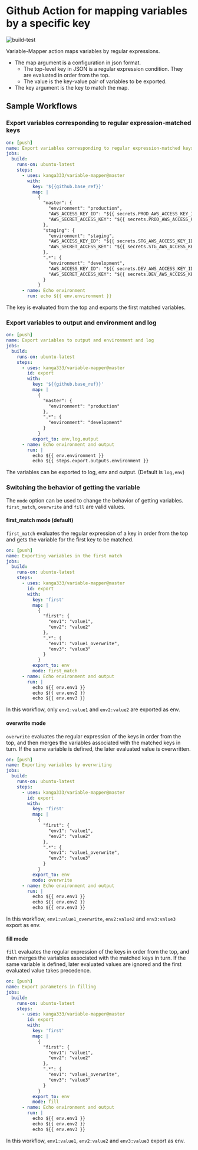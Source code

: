 # Github Action for mapping variables by a specific key

![build-test](https://github.com/kanga333/variable-mapper/workflows/build-test/badge.svg)

Variable-Mapper action maps variables by regular expressions.

- The map argument is a configuration in json format.
  - The top-level key in JSON is a regular expression condition. They are
    evaluated in order from the top.
  - The value is the key-value pair of variables to be exported.
- The key argument is the key to match the map.

## Sample Workflows

### Export variables corresponding to regular expression-matched keys

```yaml
on: [push]
name: Export variables corresponding to regular expression-matched keys
jobs:
  build:
    runs-on: ubuntu-latest
    steps:
      - uses: kanga333/variable-mapper@master
        with:
          key: '${{github.base_ref}}'
          map: |
            {
              "master": {
                "environment": "production",
                "AWS_ACCESS_KEY_ID": "${{ secrets.PROD_AWS_ACCESS_KEY_ID }}",
                "AWS_SECRET_ACCESS_KEY": "${{ secrets.PROD_AWS_ACCESS_KEY_ID }}"
              },
              "staging": {
                "environment": "staging",
                "AWS_ACCESS_KEY_ID": "${{ secrets.STG_AWS_ACCESS_KEY_ID }}",
                "AWS_SECRET_ACCESS_KEY": "${{ secrets.STG_AWS_ACCESS_KEY_ID }}"
              },
              ".*": {
                "environment": "development",
                "AWS_ACCESS_KEY_ID": "${{ secrets.DEV_AWS_ACCESS_KEY_ID }}",
                "AWS_SECRET_ACCESS_KEY": "${{ secrets.DEV_AWS_ACCESS_KEY_ID }}"
              }
            }
      - name: Echo environment
        run: echo ${{ env.environment }}
```

The key is evaluated from the top and exports the first matched variables.

### Export variables to output and environment and log

```yaml
on: [push]
name: Export variables to output and environment and log
jobs:
  build:
    runs-on: ubuntu-latest
    steps:
      - uses: kanga333/variable-mapper@master
        id: export
        with:
          key: '${{github.base_ref}}'
          map: |
            {
              "master": {
                "environment": "production"
              },
              ".*": {
                "environment": "development"
              }
            }
          export_to: env,log,output
      - name: Echo environment and output
        run: |
          echo ${{ env.environment }}
          echo ${{ steps.export.outputs.environment }}
```

The variables can be exported to log, env and output. (Default is `log,env`)

### Switching the behavior of getting the variable

The `mode` option can be used to change the behavior of getting variables.
`first_match`, `overwrite` and `fill` are valid values.

#### first_match mode (default)

`first_match` evaluates the regular expression of a key in order from the top
and gets the variable for the first key to be matched.

```yaml
on: [push]
name: Exporting variables in the first match
jobs:
  build:
    runs-on: ubuntu-latest
    steps:
      - uses: kanga333/variable-mapper@master
        id: export
        with:
          key: 'first'
          map: |
            {
              "first": {
                "env1": "value1",
                "env2": "value2"
              },
              ".*": {
                "env1": "value1_overwrite",
                "env3": "value3"
              }
            }
          export_to: env
          mode: first_match
      - name: Echo environment and output
        run: |
          echo ${{ env.env1 }}
          echo ${{ env.env2 }}
          echo ${{ env.env3 }}
```

In this workflow, only `env1:value1` and `env2:value2` are exported as env.

#### overwrite mode

`overwrite` evaluates the regular expression of the keys in order from the top,
and then merges the variables associated with the matched keys in turn. If the
same variable is defined, the later evaluated value is overwritten.

```yaml
on: [push]
name: Exporting variables by overwriting
jobs:
  build:
    runs-on: ubuntu-latest
    steps:
      - uses: kanga333/variable-mapper@master
        id: export
        with:
          key: 'first'
          map: |
            {
              "first": {
                "env1": "value1",
                "env2": "value2"
              },
              ".*": {
                "env1": "value1_overwrite",
                "env3": "value3"
              }
            }
          export_to: env
          mode: overwrite
      - name: Echo environment and output
        run: |
          echo ${{ env.env1 }}
          echo ${{ env.env2 }}
          echo ${{ env.env3 }}
```

In this workflow, `env1:value1_overwrite`, `env2:value2` and `env3:value3`
export as env.

#### fill mode

`fill` evaluates the regular expression of the keys in order from the top, and
then merges the variables associated with the matched keys in turn. If the same
variable is defined, later evaluated values are ignored and the first evaluated
value takes precedence.

```yaml
on: [push]
name: Export parameters in filling
jobs:
  build:
    runs-on: ubuntu-latest
    steps:
      - uses: kanga333/variable-mapper@master
        id: export
        with:
          key: 'first'
          map: |
            {
              "first": {
                "env1": "value1",
                "env2": "value2"
              },
              ".*": {
                "env1": "value1_overwrite",
                "env3": "value3"
              }
            }
          export_to: env
          mode: fill
      - name: Echo environment and output
        run: |
          echo ${{ env.env1 }}
          echo ${{ env.env2 }}
          echo ${{ env.env3 }}
```

In this workflow, `env1:value1`, `env2:value2` and `env3:value3` export as env.
